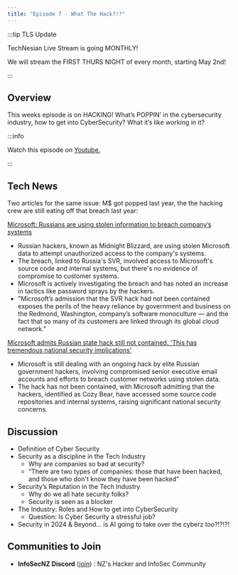 ```yaml
---
title: "Episode 7 - What The Hack?!?"
--- 
```


:::tip TLS Update

TechNesian Live Stream is going MONTHLY!

We will stream the FIRST THURS NIGHT of every month, starting May 2nd!

:::

## Overview

This weeks episode is on HACKING! What’s POPPIN’ in the cybersecurity industry, how to get into CyberSecurity? What it’s like working in it?

:::info

Watch this episode on [Youtube.](https://www.youtube.com/watch?v=LKSU-fGoRXc&t=20s)

:::

## Tech News

Two articles for the same issue: M$ got popped last year, the the hacking crew are still eating off that breach last year:

[Microsoft: Russians are using stolen information to breach company’s systems](https://therecord.media/microsoft-warning-svr-russia-breach-stolen-information)  

- Russian hackers, known as Midnight Blizzard, are using stolen Microsoft data to attempt unauthorized access to the company's systems.
- The breach, linked to Russia's SVR, involved access to Microsoft's source code and internal systems, but there's no evidence of compromise to customer systems.
- Microsoft is actively investigating the breach and has noted an increase in tactics like password sprays by the hackers.
- "Microsoft’s admission that the SVR hack had not been contained exposes the perils of the heavy reliance by government and business on the Redmond, Washington, company’s software monoculture — and the fact that so many of its customers are linked through its global cloud network."

[Microsoft admits Russian state hack still not contained. 'This has tremendous national security implications'](https://fortune.com/2024/03/09/microsoft-admits-russian-state-hack-still-not-contained/)

- Microsoft is still dealing with an ongoing hack by elite Russian government hackers, involving compromised senior executive email accounts and efforts to breach customer networks using stolen data.
- The hack has not been contained, with Microsoft admitting that the hackers, identified as Cozy Bear, have accessed some source code repositories and internal systems, raising significant national security concerns.

## Discussion

- Definition of Cyber Security
- Security as a discipline in the Tech Industry
  - Why are companies so bad at security?
  - “There are two types of companies: those that have been hacked, and those who don't know they have been hacked”
- Security’s Reputation in the Tech Industry
  - Why do we all hate security folks?
  - Security is seen as a blocker
- The Industry: Roles and How to get into CyberSecurity
  - Question: Is Cyber Security a stressful job? 
- Security in 2024 & Beyond… is AI going to take over the cyberz too?!?!?!

## Communities to Join

- **InfoSecNZ Discord** ([join](https://discord.gg/infosecnz  )) : NZ's Hacker and InfoSec Community

